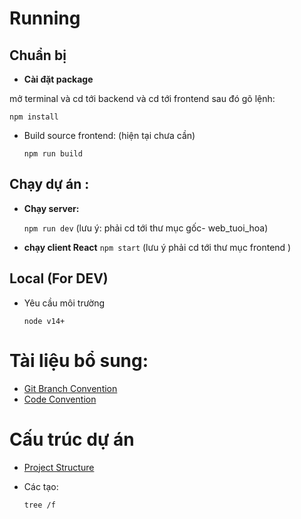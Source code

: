 # Running

## Chuẩn bị

- <b>Cài đặt package </b>

 mở terminal và cd  tới backend và cd tới frontend sau đó gõ lệnh: 
  ``` 
  npm install
  ```

- Build source frontend: (hiện tại chưa cần)

  ```
  npm run build
  ```
## Chạy dự án : 
- <b>Chạy server:</b>
    
    <code>npm run dev</code> (lưu ý: phải cd tới thư mục gốc- web_tuoi_hoa)
    <br>
- <b>chạy client React</b>
    <code>npm start</code> (lưu ý phải cd tới thư mục frontend )
## Local (For DEV)

- Yêu cầu môi trường

  ```
  node v14+
  ```

# Tài liệu bổ sung:

- [Git Branch Convention](./docs/git-branch-convention.md)
- [Code Convention](./docs/code-convention.md)

# Cấu trúc dự án

- [Project Structure](./docs/project-structure.md)
- Các tạo:

  ```
  tree /f
  ```
